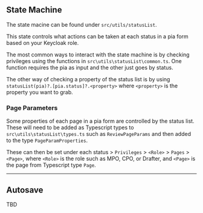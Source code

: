 ## State Machine

The state macine can be found under `src/utils/statusList`.

This state controls what actions can be taken at each status in a pia form based on your Keycloak role.

The most common ways to interact with the state machine is by checking privileges using the functions in `src\utils\statusList\common.ts`. One function requires the pia as input and the other just goes by status.

The other way of checking a property of the status list is by using `statusList(pia)?.[pia.status]?.<property>` where `<property>` is the property you want to grab.

### Page Parameters

Some properties of each page in a pia form are controlled by the status list. These will need to be added as Typescript types to `src\utils\statusList\types.ts` such as `ReviewPageParams` and then added to the type `PageParamProperties`.

These can then be set under each status > `Privileges` > `<Role>` > `Pages` > `<Page>`, where `<Role>` is the role such as MPO, CPO, or Drafter, and `<Page>` is the page from Typescript type `Page`.

---

## Autosave

TBD
